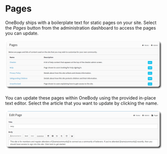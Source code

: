 # Pages

OneBody ships with a boilerplate text for static pages on your site. Select the *Pages* button from the administration dashboard to access the pages you can update.

![pages-1](../img/admin/pages-1.png)

You can update these pages within OneBody using the provided in-place text editor. Select the article that you want to update by clicking the name.

![pages-1](../img/admin/pages-2.png)
